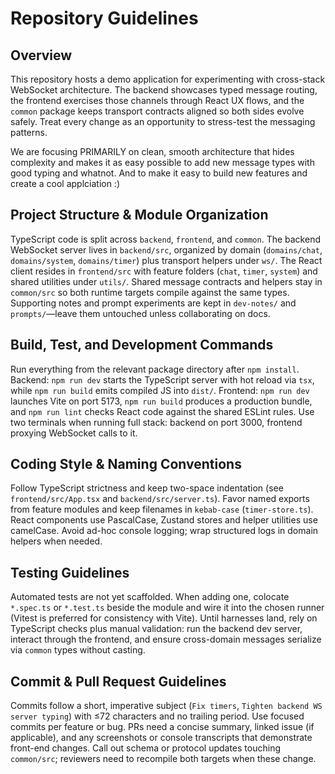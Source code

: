 # Repository Guidelines

## Overview
This repository hosts a demo application for experimenting with cross-stack WebSocket architecture. The backend showcases typed message routing, the frontend exercises those channels through React UX flows, and the `common` package keeps transport contracts aligned so both sides evolve safely. Treat every change as an opportunity to stress-test the messaging patterns.

We are focusing PRIMARILY on clean, smooth architecture that hides complexity and makes it as easy possible to add new message types with good typing and whatnot. And to make it easy to build new features and create a cool applciation :)

## Project Structure & Module Organization
TypeScript code is split across `backend`, `frontend`, and `common`. The backend WebSocket server lives in `backend/src`, organized by domain (`domains/chat`, `domains/system`, `domains/timer`) plus transport helpers under `ws/`. The React client resides in `frontend/src` with feature folders (`chat`, `timer`, `system`) and shared utilities under `utils/`. Shared message contracts and helpers stay in `common/src` so both runtime targets compile against the same types. Supporting notes and prompt experiments are kept in `dev-notes/` and `prompts/`—leave them untouched unless collaborating on docs.

## Build, Test, and Development Commands
Run everything from the relevant package directory after `npm install`. Backend: `npm run dev` starts the TypeScript server with hot reload via `tsx`, while `npm run build` emits compiled JS into `dist/`. Frontend: `npm run dev` launches Vite on port 5173, `npm run build` produces a production bundle, and `npm run lint` checks React code against the shared ESLint rules. Use two terminals when running full stack: backend on port 3000, frontend proxying WebSocket calls to it.

## Coding Style & Naming Conventions
Follow TypeScript strictness and keep two-space indentation (see `frontend/src/App.tsx` and `backend/src/server.ts`). Favor named exports from feature modules and keep filenames in `kebab-case` (`timer-store.ts`). React components use PascalCase, Zustand stores and helper utilities use camelCase. Avoid ad-hoc console logging; wrap structured logs in domain helpers when needed.

## Testing Guidelines
Automated tests are not yet scaffolded. When adding one, colocate `*.spec.ts` or `*.test.ts` beside the module and wire it into the chosen runner (Vitest is preferred for consistency with Vite). Until harnesses land, rely on TypeScript checks plus manual validation: run the backend dev server, interact through the frontend, and ensure cross-domain messages serialize via `common` types without casting.

## Commit & Pull Request Guidelines
Commits follow a short, imperative subject (`Fix timers`, `Tighten backend WS server typing`) with ≤72 characters and no trailing period. Use focused commits per feature or bug. PRs need a concise summary, linked issue (if applicable), and any screenshots or console transcripts that demonstrate front-end changes. Call out schema or protocol updates touching `common/src`; reviewers need to recompile both targets when these change.
